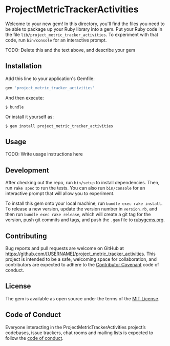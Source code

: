 # ProjectMetricTrackerActivities

Welcome to your new gem! In this directory, you'll find the files you need to be able to package up your Ruby library into a gem. Put your Ruby code in the file `lib/project_metric_tracker_activities`. To experiment with that code, run `bin/console` for an interactive prompt.

TODO: Delete this and the text above, and describe your gem

## Installation

Add this line to your application's Gemfile:

```ruby
gem 'project_metric_tracker_activities'
```

And then execute:

    $ bundle

Or install it yourself as:

    $ gem install project_metric_tracker_activities

## Usage

TODO: Write usage instructions here

## Development

After checking out the repo, run `bin/setup` to install dependencies. Then, run `rake spec` to run the tests. You can also run `bin/console` for an interactive prompt that will allow you to experiment.

To install this gem onto your local machine, run `bundle exec rake install`. To release a new version, update the version number in `version.rb`, and then run `bundle exec rake release`, which will create a git tag for the version, push git commits and tags, and push the `.gem` file to [rubygems.org](https://rubygems.org).

## Contributing

Bug reports and pull requests are welcome on GitHub at https://github.com/[USERNAME]/project_metric_tracker_activities. This project is intended to be a safe, welcoming space for collaboration, and contributors are expected to adhere to the [Contributor Covenant](http://contributor-covenant.org) code of conduct.

## License

The gem is available as open source under the terms of the [MIT License](https://opensource.org/licenses/MIT).

## Code of Conduct

Everyone interacting in the ProjectMetricTrackerActivities project’s codebases, issue trackers, chat rooms and mailing lists is expected to follow the [code of conduct](https://github.com/[USERNAME]/project_metric_tracker_activities/blob/master/CODE_OF_CONDUCT.md).
